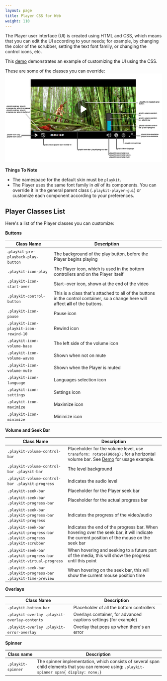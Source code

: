 ```yaml
---
layout: page
title: Player CSS for Web
weight: 110
---
```


The Player user interface (UI) is created using HTML and CSS, which means that you can edit the UI according to your needs; for example, by changing the color of the scrubber, setting the text font family, or changing the control icons, etc. 

This [demo](https://codepen.io/odedhutzler/pen/wNwRbm?editors=1100) demonstrates an example of customizing the UI using the CSS.

These are some of the classes you can override: 
![classes you can override](../images/css-class-override.png)

**Things To Note**
- The namespace for the default skin must be `playkit`.
- The Player uses the same font family in *all* of its components. You can override it in the general parent class (`.playkit-player-gui`) or customize each component according to your preferences.

## Player Classes List

Here's a list of the Player classes you can customize:

**Buttons**

| Class Name                             | Description                                                                                                                 |
| -------------------------------------- | --------------------------------------------------------------------------------------------------------------------------- |
| .`playkit-pre-playback-play-button`    | The background of the play button, before the Player begins playing                                                         |
| `.playkit-icon-play`                   | The Player icon, which is used in the bottom controllers and on the Player itself                                           |
| `.playkit-icon-start-over`             | Start-over icon, shown at the end of the video                                                                              |
| `.playkit-control-button`              | This is a class that's attached to all of the buttons in the control container, so a change here will affect **all** of the buttons. |
| `.playkit-icon-pause`                  | Pause icon                                                                                                                  |
| `.playkit-icon-playkit-icon-rewind-10` | Rewind icon                                                                                                                 |
| `.playkit-icon-volume-base`            | The left side of the volume icon                                                                                            |
| `.playkit-icon-volume-waves`           | Shown when not on mute                                                                                                      |
| `.playkit-icon-volume-mute`            | Shown when the Player is muted                                                                                              |
| `.playkit-icon-language`               | Languages selection icon                                                                                                    |
| `.playkit-icon-settings`               | Settings icon                                                                                                               |
| `.playkit-icon-maximize`               | Maximize icon                                                                                                               |
| `.playkit-icon-minimize`               | Minimize icon                                                                                                               |

**Volume and Seek Bar**

| Class Name                                                                    | Description                                                                                                                                |
| ----------------------------------------------------------------------------- | ------------------------------------------------------------------------------------------------------------------------------------------ |
| `.playkit-volume-control-bar`                                                 | Placeholder for the volume level, use `transform: rotate(90deg);` for a horizontal volume bar. See [Demo](https://codepen.io/odedhutzler/pen/wNwRbm?editors=1100) for usage example.                                                                                                        |
| `.playkit-volume-control-bar .playkit-bar`                                    | The level background                                                                                                                |
| `.playkit-volume-control-bar .playkit-progress`                               | Indicates the audio level                                                                                                                  |
| `.playkit-seek-bar`                                                           | Placeholder for the Player seek bar                                                                                                        |
| `.playkit-seek-bar .playkit-progress-bar`                                     | Placeholder for the actual progress bar                                                                                                    |
| `.playkit-seek-bar .playkit-progress-bar .playkit-progress`                   | Indicates the progress of the video/audio                                                                                                  |
| `.playkit-seek-bar .playkit-progress-bar .playkit-progress .playkit-scrubber` | Indicates the end of the progress bar. When hovering over the seek bar, it will indicate the current position of the mouse on the seek bar |
| `.playkit-seek-bar .playkit-progress-bar .playkit-virtual-progress`           | When hovering and seeking to a future part of the media, this will show the progress until this point                                      |
| `.playkit-seek-bar .playkit-progress-bar .playkit-time-preview`               | When hovering on the seek bar, this will show the current mouse position time                                                                |

**Overlays**

| Class Name                                   | Description                                                      |
| -------------------------------------------- | ---------------------------------------------------------------- |
| `.playkit-bottom-bar`                        | Placeholder of all the bottom controllers                        |
| `.playkit-overlay .playkit-overlay-contents` | Overlays container, for advanced captions settings (for example) |
| `.playkit-overlay .playkit-error-overlay`    | Overlay that pops up when there's an error                      |

**Spinner**

| Class name         | Description                                                                                                                                   |
| ------------------ | --------------------------------------------------------------------------------------------------------------------------------------------- |
| `.playkit-spinner` | The spinner implementation, which consists of several span child elements that you can remove using: `.playkit-spinner span{ display: none;}` |
